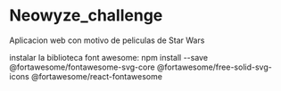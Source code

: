 # Neowyze_challenge
Aplicacion web con motivo de peliculas de Star Wars

instalar la biblioteca font awesome:
npm install --save @fortawesome/fontawesome-svg-core @fortawesome/free-solid-svg-icons @fortawesome/react-fontawesome
